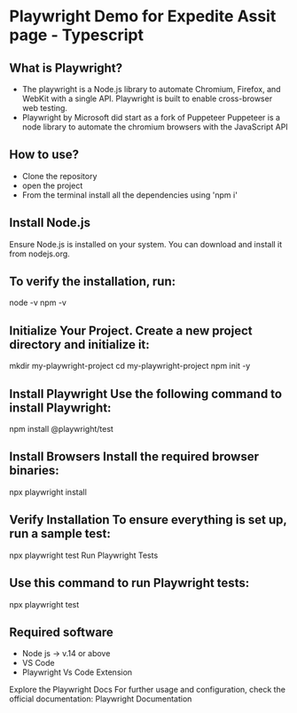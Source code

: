 # Playwright Demo for Expedite Assit page - Typescript

## What is Playwright?
- The playwright is a Node.js library to automate Chromium, Firefox, and WebKit with a single API. Playwright is built to enable cross-browser web testing.
- Playwright by Microsoft did start as a fork of Puppeteer Puppeteer is a node library to automate the chromium browsers with the JavaScript API

## How to use?
- Clone the repository
- open the project
- From the terminal install all the dependencies using 'npm i'

## Install Node.js

Ensure Node.js is installed on your system. You can download and install it from nodejs.org.

## To verify the installation, run:

node -v
npm -v

## Initialize Your Project. Create a new project directory and initialize it:

mkdir my-playwright-project
cd my-playwright-project
npm init -y

## Install Playwright Use the following command to install Playwright:

npm install @playwright/test


## Install Browsers Install the required browser binaries:

npx playwright install


##  Verify Installation To ensure everything is set up, run a sample test:

npx playwright test
Run Playwright Tests

## Use this command to run Playwright tests:

npx playwright test

## Required software
- Node js -> v.14 or above
- VS Code
- Playwright Vs Code Extension

Explore the Playwright Docs
For further usage and configuration, check the official documentation:
Playwright Documentation
